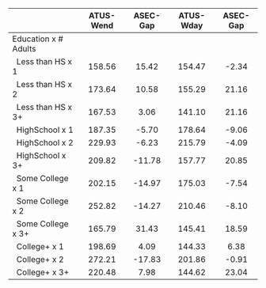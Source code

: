 
|                      |    ATUS-Wend |     ASEC-Gap |    ATUS-Wday |     ASEC-Gap |
| -------------------- | :----------: | :----------: | :----------: | :----------: |
| Education x # Adults |              |              |              |              |
| &nbsp;&nbsp;Less than HS x 1 |       158.56 |        15.42 |       154.47 |        -2.34 |
| &nbsp;&nbsp;Less than HS x 2 |       173.64 |        10.58 |       155.29 |        21.16 |
| &nbsp;&nbsp;Less than HS x 3+ |       167.53 |         3.06 |       141.10 |        21.16 |
| &nbsp;&nbsp;HighSchool x 1 |       187.35 |        -5.70 |       178.64 |        -9.06 |
| &nbsp;&nbsp;HighSchool x 2 |       229.93 |        -6.23 |       215.79 |        -4.09 |
| &nbsp;&nbsp;HighSchool x 3+ |       209.82 |       -11.78 |       157.77 |        20.85 |
| &nbsp;&nbsp;Some College x 1 |       202.15 |       -14.97 |       175.03 |        -7.54 |
| &nbsp;&nbsp;Some College x 2 |       252.82 |       -14.27 |       210.46 |        -8.10 |
| &nbsp;&nbsp;Some College x 3+ |       165.79 |        31.43 |       145.41 |        18.59 |
| &nbsp;&nbsp;College+ x 1 |       198.69 |         4.09 |       144.33 |         6.38 |
| &nbsp;&nbsp;College+ x 2 |       272.21 |       -17.83 |       201.86 |        -0.91 |
| &nbsp;&nbsp;College+ x 3+ |       220.48 |         7.98 |       144.62 |        23.04 |

